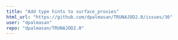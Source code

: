 ```yaml
---
title: "Add type hints to surface_proxies"
html_url: "https://github.com/dpalmasan/TRUNAJOD2.0/issues/36"
user: "dpalmasan"
repo: "dpalmasan/TRUNAJOD2.0"
---
```


